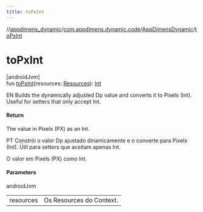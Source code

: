 ```yaml
---
title: toPxInt
---
```

//[appdimens_dynamic](../../../index.html)/[com.appdimens.dynamic.code](../index.html)/[AppDimensDynamic](index.html)/[toPxInt](to-px-int.html)



# toPxInt



[androidJvm]\
fun [toPxInt](to-px-int.html)(resources: [Resources](https://developer.android.com/reference/kotlin/android/content/res/Resources.html)): [Int](https://kotlinlang.org/api/core/kotlin-stdlib/kotlin/-int/index.html)



EN Builds the dynamically adjusted Dp value and converts it to Pixels (Int). Useful for setters that only accept Int.



#### Return



The value in Pixels (PX) as an Int.



PT Constrói o valor Dp ajustado dinamicamente e o converte para Pixels (Int). Útil para setters que aceitam apenas Int.



O valor em Pixels (PX) como Int.



#### Parameters


androidJvm

| | |
|---|---|
| resources | Os Resources do Context. |



